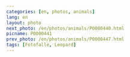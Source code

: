```yaml
---
categories: [en, photos, animals]
lang: en
layout: photo
next_photo: /en/photos/animals/P0000440.html
picname: P0000441
prev_photo: /en/photos/animals/P0000447.html
tags: [Fotofalle, Leopard]
---
```

